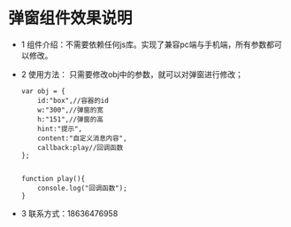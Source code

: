 # 弹窗组件效果说明 #

+ 1 组件介绍：不需要依赖任何js库。实现了兼容pc端与手机端，所有参数都可以修改。
+ 2 使用方法：
 只需要修改obj中的参数，就可以对弹窗进行修改；
 
	
	```
	var obj = {
		id:"box",//容器的id
		w:"300",//弹窗的宽
		h:"151",//弹窗的高
		hint:"提示",
		content:"自定义消息内容",
		callback:play//回调函数
	};
	
	
	function play(){
		console.log("回调函数");
	}
	```
+ 3 联系方式：18636476958